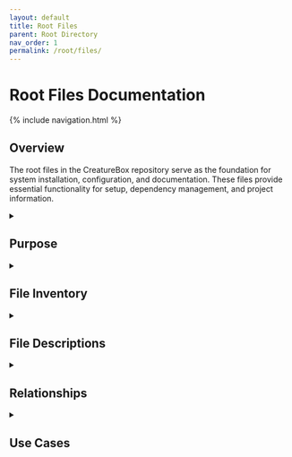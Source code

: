 ```yaml
---
layout: default
title: Root Files
parent: Root Directory
nav_order: 1
permalink: /root/files/
---
```


# Root Files Documentation

{% include navigation.html %}

## Overview

The root files in the CreatureBox repository serve as the foundation for system installation, configuration, and documentation. These files provide essential functionality for setup, dependency management, and project information.

<details id="purpose">
<summary><h2>Purpose</h2></summary>
<div markdown="1">

The root files in the CreatureBox repository serve several critical purposes:

- Provide entry points for system installation and configuration
- Define dependencies and requirements for reproducible builds
- Document project information, usage, and development guidelines
- Enable version control and proper project management
- Support development workflows and continuous integration
- Establish standard environment configuration

These files represent the entry point to the project for both users and developers, making them essential for proper system function and contribution.

</div>
</details>

<details id="file-inventory">
<summary><h2>File Inventory</h2></summary>
<div markdown="1">

| Filename | Type | Size | Description |
|----------|------|------|-------------|
| install.sh | Shell | 2.5 KB | Primary installation script |
| pre_install_check.py | Python | 1.8 KB | System requirements verification |
| verify_installation.py | Python | 1.5 KB | Post-installation validation |
| requirements.txt | Text | 0.9 KB | Python package dependencies |
| package.json | JSON | 1.2 KB | Node.js dependencies and scripts |
| README.md | Markdown | 3.4 KB | Project documentation and overview |
| .env.example | Text | 0.5 KB | Environment variable template |
| LICENSE | Text | 1.1 KB | Project license information |
| CHANGELOG.md | Markdown | 2.2 KB | Version history and changes |
| .gitignore | Text | 0.7 KB | Version control exclusions |
| setup.cfg | INI | 0.4 KB | Python package configuration |
| pyproject.toml | TOML | 0.3 KB | Python build system configuration |
| Makefile | Make | 0.8 KB | Build and automation commands |

</div>
</details>

<details id="file-descriptions">
<summary><h2>File Descriptions</h2></summary>
<div markdown="1">

### Installation and Validation

#### install.sh
- **Primary Purpose**: Main system installation script
- **Key Functions**:
  * System dependency installation
  * Component configuration
  * Service setup
  * Permission management
  * Database initialization
- **Dependencies**: Bash shell, Linux utilities
- **Technical Notes**: Supports different installation modes (standard, development, upgrade)

#### pre_install_check.py
- **Primary Purpose**: Validates system compatibility
- **Key Functions**:
  * Hardware validation
  * Dependency checking
  * Disk space verification
  * Permission validation
  * Network connectivity testing
- **Dependencies**: Python 3.6+
- **Technical Notes**: Exit codes indicate specific validation failures

#### verify_installation.py
- **Primary Purpose**: Post-installation validation
- **Key Functions**:
  * Service status verification
  * Component integration testing
  * Configuration validation
  * Performance baseline measurement
  * Diagnostic report generation
- **Dependencies**: Installed CreatureBox system
- **Technical Notes**: Can generate both human and machine-readable reports

### Dependency Management

#### requirements.txt
- **Primary Purpose**: Python dependency specification
- **Key Contents**:
  * Web framework dependencies (Flask)
  * Database libraries (SQLAlchemy)
  * Image processing (Pillow)
  * Hardware interfaces (RPi.GPIO, picamera)
  * Utility libraries
- **Dependencies**: pip package manager
- **Technical Notes**: Version-pinned for reproducibility

#### package.json
- **Primary Purpose**: Node.js package definition
- **Key Contents**:
  * Frontend dependencies
  * Build scripts
  * Development tools
  * Project metadata
  * Script commands
- **Dependencies**: npm or yarn
- **Technical Notes**: Used primarily for web UI components

#### setup.cfg
- **Primary Purpose**: Python package configuration
- **Key Contents**:
  * Package metadata
  * Entry point definitions
  * Tool configurations
  * Test settings
- **Dependencies**: Python setuptools
- **Technical Notes**: Used in conjunction with pyproject.toml

#### pyproject.toml
- **Primary Purpose**: Modern Python build config
- **Key Contents**:
  * Build system requirements
  * Tool configurations
  * Development dependencies
- **Dependencies**: Python build tools
- **Technical Notes**: PEP 518 compliant build specification

### Project Documentation

#### README.md
- **Primary Purpose**: Project introduction and overview
- **Key Contents**:
  * Project description
  * Installation instructions
  * Usage examples
  * Configuration options
  * Screenshots/diagrams
  * Contribution guidelines
- **Dependencies**: None
- **Technical Notes**: Primary entry point for new users

#### LICENSE
- **Primary Purpose**: Legal terms of use
- **Key Contents**:
  * MIT license text
  * Copyright notice
  * Rights and limitations
  * Liability disclaimers
- **Dependencies**: None
- **Technical Notes**: Applies to all project code unless specified

#### CHANGELOG.md
- **Primary Purpose**: Version history tracking
- **Key Contents**:
  * Version numbers
  * Release dates
  * New features
  * Bug fixes
  * Breaking changes
  * Migration instructions
- **Dependencies**: None
- **Technical Notes**: Follows semantic versioning principles

### Configuration and Automation

#### .env.example
- **Primary Purpose**: Environment variable template
- **Key Contents**:
  * Database connection strings
  * API endpoints
  * Feature flags
  * Path configurations
  * Debug settings
- **Dependencies**: None
- **Technical Notes**: Must be copied to .env and customized

#### .gitignore
- **Primary Purpose**: Version control exclusions
- **Key Contents**:
  * Build artifacts
  * Local environment files
  * Sensitive information
  * Temporary files
  * Editor-specific files
- **Dependencies**: Git
- **Technical Notes**: Prevents sensitive or generated content from being committed

#### Makefile
- **Primary Purpose**: Build and automation tasks
- **Key Commands**:
  * `make install`: Install dependencies
  * `make test`: Run test suite
  * `make lint`: Code quality checks
  * `make clean`: Remove build artifacts
  * `make build`: Build distributable package
- **Dependencies**: GNU Make
- **Technical Notes**: Provides shorthand for common development tasks

</div>
</details>

<details id="relationships">
<summary><h2>Relationships</h2></summary>
<div markdown="1">

- **Related To**:
  * [Root Directory](../root.md): Parent documentation
  * [Deployment](../deployment.md): Installation artifacts
  * [Source Directory](../src.md): Code being installed
  * [Configuration](../core-components/configuration.md): System configuration
- **Depends On**:
  * Operating system utilities
  * Language environments (Python, Node.js)
  * Package managers (pip, npm)
  * Build tools (make, setuptools)
- **Used By**:
  * System installers
  * Developers
  * CI/CD pipelines
  * Package distribution systems

</div>
</details>

<details id="use-cases">
<summary><h2>Use Cases</h2></summary>
<div markdown="1">

1. **Standard Installation**:
   - **Description**: Installing CreatureBox on a new system
   - **Example**:
     ```bash
     # Clone repository
     git clone https://github.com/zane-lazare/creaturebox-refactor.git
     cd creaturebox-refactor
     
     # Verify system compatibility
     python3 pre_install_check.py
     
     # Run installation
     sudo ./install.sh
     
     # Verify successful installation
     python3 verify_installation.py
     ```

2. **Developer Environment Setup**:
   - **Description**: Setting up for code contribution
   - **Example**:
     ```bash
     # Clone repository
     git clone https://github.com/zane-lazare/creaturebox-refactor.git
     cd creaturebox-refactor
     
     # Create virtual environment
     python -m venv venv
     source venv/bin/activate
     
     # Install dependencies
     pip install -r requirements.txt
     npm install
     
     # Configure environment
     cp .env.example .env
     nano .env  # Edit as needed
     
     # Run development server
     make dev
     ```

3. **Custom Configuration**:
   - **Description**: Customizing installation parameters
   - **Example**:
     ```bash
     # Copy environment template
     cp .env.example .env
     
     # Edit environment file
     nano .env
     
     # Apply customized environment settings
     export $(grep -v '^#' .env | xargs)
     
     # Install with custom options
     ./install.sh --custom-config
     ```

4. **Building Release Package**:
   - **Description**: Creating distributable package
   - **Example**:
     ```bash
     # Install build dependencies
     pip install -r requirements-dev.txt
     
     # Run tests to verify functionality
     make test
     
     # Clean previous builds
     make clean
     
     # Build package
     make build
     
     # The resulting package will be in dist/
     ls -la dist/
     ```

</div>
</details>
